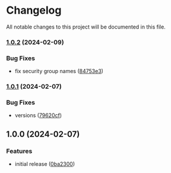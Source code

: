# Changelog

All notable changes to this project will be documented in this file.

### [1.0.2](https://github.com/finisterra-io/terraform-aws-elasticache-redis/compare/v1.0.1...v1.0.2) (2024-02-09)


### Bug Fixes

* fix security group names ([84753e3](https://github.com/finisterra-io/terraform-aws-elasticache-redis/commit/84753e36ab3f03f1a6a82b6ce1aa747f46717d3b))

### [1.0.1](https://github.com/finisterra-io/terraform-aws-elasticache-redis/compare/v1.0.0...v1.0.1) (2024-02-07)


### Bug Fixes

* versions ([79620cf](https://github.com/finisterra-io/terraform-aws-elasticache-redis/commit/79620cf0c0f3f97f18da0e87f6999213c9c3fceb))

## 1.0.0 (2024-02-07)


### Features

* initial release ([0ba2300](https://github.com/finisterra-io/terraform-aws-elasticache-redis/commit/0ba23004ba5d9f25e869c9332c9c98092051df68))

